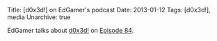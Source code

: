 Title: [d0x3d!] on EdGamer's podcast
Date: 2013-01-12
Tags: [d0x3d!], media
Unarchive: true

EdGamer talks about [d0x3d!](http://d0x3d.com/) on [Episode 84](http://sites.edreach.us/wiki/edgamer-show/edgamer-84-u-s-government-will-not-build-a-death-star).
